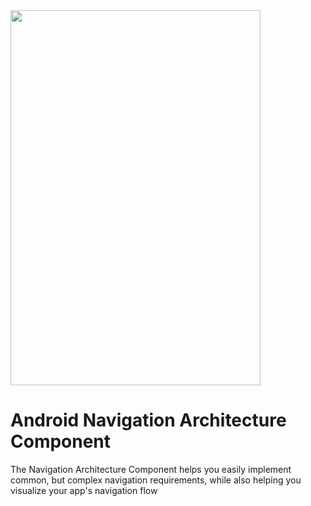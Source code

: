 <img align="center" src='https://github.com/balrampandey19/android-navigation-architecture-component/blob/master/banner.png' width='400' height='600'/>

# Android Navigation Architecture Component

The Navigation Architecture Component helps you easily implement common, but complex navigation requirements, while also helping you visualize your app's navigation flow
